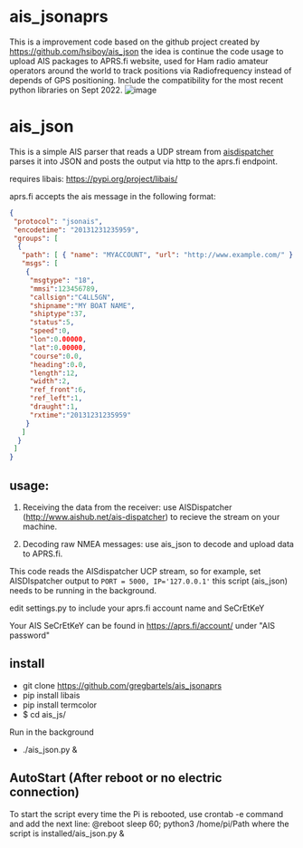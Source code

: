 # ais_jsonaprs
This is a improvement code based on the  github project created by https://github.com/hsiboy/ais_json  the idea is continue the code usage to upload  AIS packages to   APRS.fi website, used for Ham radio amateur operators around the world to track positions via Radiofrequency instead of depends of GPS positioning.  Include the compatibility for the most recent python libraries on  Sept 2022.
![image](https://user-images.githubusercontent.com/78452640/188517022-1bec816e-5fe4-4b1d-b0ec-25d2ff0cf503.png)


# ais_json

This is a simple AIS parser that reads a UDP stream from [aisdispatcher](http://www.aishub.net/ais-dispatcher) parses it into JSON and posts the output via http to the aprs.fi endpoint.

requires libais: https://pypi.org/project/libais/

aprs.fi accepts the ais message in the following format:

```json
{
 "protocol": "jsonais",
 "encodetime": "20131231235959",
 "groups": [
  {
   "path": [ { "name": "MYACCOUNT", "url": "http://www.example.com/" } ],
   "msgs": [
    {
     "msgtype": "18",
     "mmsi":123456789,
     "callsign":"C4LL5GN",
     "shipname":"MY BOAT NAME",
     "shiptype":37,
     "status":5,
     "speed":0,
     "lon":0.00000,
     "lat":0.00000,
     "course":0.0,
     "heading":0.0,
     "length":12,
     "width":2,
     "ref_front":6,
     "ref_left":1,
     "draught":1,
     "rxtime":"20131231235959"
    }
   ]
  }
 ]
}
```

## usage:

1. Receiving the data from the receiver: use AISDispatcher (http://www.aishub.net/ais-dispatcher)  to recieve the stream on your machine.

2. Decoding raw NMEA messages: use ais_json to decode and upload data to APRS.fi. 

This code reads the AISdispatcher UCP stream, so for example, set AISDIspatcher output to  `PORT = 5000, IP='127.0.0.1'` this script  (ais_json) needs to be running in the background.

edit settings.py to include your aprs.fi account name and SeCrEtKeY

Your AIS SeCrEtKeY can be found in https://aprs.fi/account/ under "AIS password"


## install

* git clone https://github.com/gregbartels/ais_jsonaprs
* pip install libais
* pip install termcolor
* $ cd ais_js/

Run in the background
* ./ais_json.py &

## AutoStart (After reboot or no electric connection)
To start the script every time the Pi is rebooted, use crontab -e command and add the next line:
@reboot sleep 60; python3 /home/pi/Path where the script is installed/ais_json.py &           
